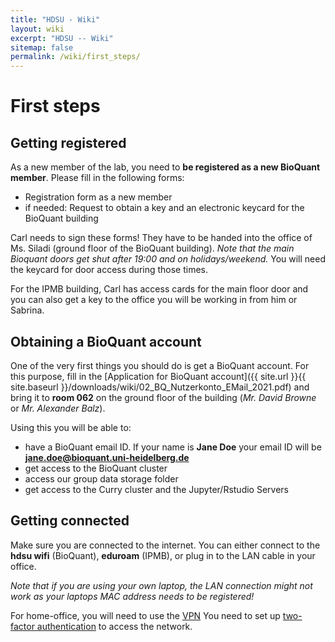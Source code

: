 ```yaml
---
title: "HDSU - Wiki"
layout: wiki
excerpt: "HDSU -- Wiki"
sitemap: false
permalink: /wiki/first_steps/
---
```


# First steps

## Getting registered

As a new member of the lab, you need to **be registered as a new BioQuant member**. Please fill in the following forms:

* Registration form as a new member
* if needed: Request to obtain a key and an electronic keycard for the BioQuant building

Carl needs to sign these forms! They have to be handed into the office of Ms. Siladi (ground floor of the BioQuant building). *Note that the main Bioquant doors get shut after 19:00 and on holidays/weekend.* You will need the keycard for door access during those times. 

For the IPMB building, Carl has access cards for the main floor door and you can also get a key to the office you will be working in from him or Sabrina.


## Obtaining a BioQuant account

One of the very first things you should do is get a BioQuant account. For this purpose, fill in the 
[Application for BioQuant account]({{ site.url }}{{ site.baseurl }}/downloads/wiki/02_BQ_Nutzerkonto_EMail_2021.pdf) 
and bring it to **room 062** on the ground floor of the building (*Mr. David Browne* or *Mr. Alexander Balz*). 

Using this you will be able to:

* have a BioQuant email ID. If your name is **Jane Doe** your email ID will be **jane.doe@bioquant.uni-heidelberg.de**
* get access to the BioQuant cluster
* access our group data storage folder
* get access to the Curry cluster and the Jupyter/Rstudio Servers

## Getting connected

Make sure you are connected to the internet. You can either connect to the **hdsu wifi** (BioQuant), **eduroam** (IPMB), or plug in to the LAN cable in your office.  

*Note that if you are using your own laptop, the LAN connection might not work as your laptops MAC address needs to be registered!*
  
For home-office, you will need to use the [VPN](https://www.urz.uni-heidelberg.de/en/service-catalogue/network/vpn-virtual-private-network)
You need to set up [two-factor authentication](https://www.urz.uni-heidelberg.de/en/service-catalogue/it-security/multi-factor-authentication-mfa) to access the network. 

